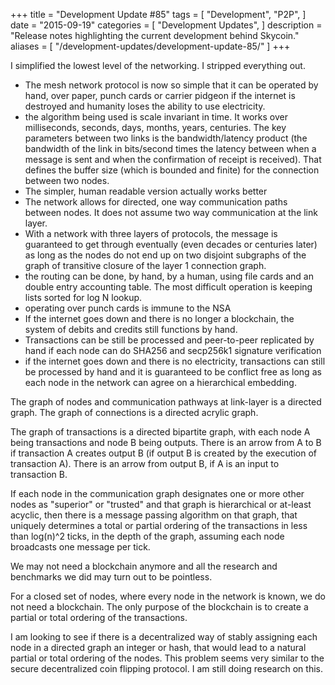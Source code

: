 +++
title = "Development Update #85"
tags = [
    "Development",
    "P2P",
]
date = "2015-09-19"
categories = [
    "Development Updates",
]
description = "Release notes highlighting the current development behind Skycoin."
aliases = [
	"/development-updates/development-update-85/"
]
+++

I simplified the lowest level of the networking. I stripped everything out.
- The mesh network protocol is now so simple that it can be operated by hand, over paper, punch cards or carrier pidgeon if the internet is destroyed and humanity loses the ability to use electricity.
- the algorithm being used is scale invariant in time. It works over milliseconds, seconds, days, months, years, centuries. The key parameters between two links is the bandwidth/latency product (the bandwidth of the link in bits/second times the latency between when a message is sent and when the confirmation of receipt is received). That defines the buffer size (which is bounded and finite) for the connection between two nodes.
- The simpler, human readable version actually works better
- The network allows for directed, one way communication paths between nodes. It does not assume two way communication at the link layer.
- With a network with three layers of protocols, the message is guaranteed to get through eventually (even decades or centuries later) as long as the nodes do not end up on two disjoint subgraphs of the graph of transitive closure of the layer 1 connection graph.
- the routing can be done, by hand, by a human, using file cards and an double entry accounting table. The most difficult operation is keeping lists sorted for log N lookup.
- operating over punch cards is immune to the NSA
- If the internet goes down and there is no longer a blockchain, the system of debits and credits still functions by hand.
- Transactions can be still be processed and peer-to-peer replicated by hand if each node can do SHA256 and secp256k1 signature verification
- if the internet goes down and there is no electricity, transactions can still be processed by hand and it is guaranteed to be conflict free as long as each node in the network can agree on a hierarchical embedding.

The graph of nodes and communication pathways at link-layer is a directed graph. The graph of connections is a directed acrylic graph.

The graph of transactions is a directed bipartite graph, with each node A being transactions and node B being outputs. There is an arrow from A to B if transaction A creates output B (if output B is created by the execution of transaction A). There is an arrow from output B, if A is an input to transaction B.

If each node in the communication graph designates one or more other nodes as "superior" or "trusted" and that graph is hierarchical or at-least acyclic, then  there is a message passing algorithm on that graph, that uniquely determines a total or partial ordering of the transactions in less than log(n)^2 ticks,  in the depth of the graph, assuming each node broadcasts one message per tick.

We may not need a blockchain anymore and all the research and benchmarks we did may turn out to be pointless.

For a closed set of nodes, where every node in the network is known, we do not need a blockchain. The only purpose of the blockchain is to create a partial or total ordering of the transactions.

I am looking to see if there is a decentralized way of stably assigning each node in a directed graph an integer or hash, that would lead to a natural partial or total ordering of the nodes. This problem seems very similar to the secure decentralized coin flipping protocol. I am still doing research on this.
